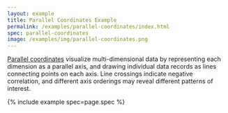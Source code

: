 ```yaml
---
layout: example
title: Parallel Coordinates Example
permalink: /examples/parallel-coordinates/index.html
spec: parallel-coordinates
image: /examples/img/parallel-coordinates.png
---
```


[Parallel coordinates](https://en.wikipedia.org/wiki/Parallel_coordinates) visualize multi-dimensional data by representing each dimension as a parallel axis, and drawing individual data records as lines connecting points on each axis. Line crossings indicate negative correlation, and different axis orderings may reveal different patterns of interest.

{% include example spec=page.spec %}
